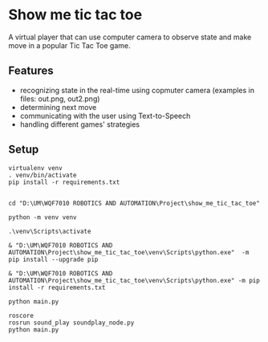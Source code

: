 # Show me tic tac toe

A virtual player that can use computer camera to observe state and make move in a popular Tic Tac Toe game. 

## Features
- recognizing state in the real-time using copmuter camera (examples in files: out.png, out2.png)
- determining next move
- communicating with the user using Text-to-Speech
- handling different games' strategies

## Setup
```
virtualenv venv
. venv/bin/activate
pip install -r requirements.txt
```

```

cd "D:\UM\WQF7010 ROBOTICS AND AUTOMATION\Project\show_me_tic_tac_toe" 

python -m venv venv

.\venv\Scripts\activate

& "D:\UM\WQF7010 ROBOTICS AND AUTOMATION\Project\show_me_tic_tac_toe\venv\Scripts\python.exe"  -m pip install --upgrade pip

& "D:\UM\WQF7010 ROBOTICS AND AUTOMATION\Project\show_me_tic_tac_toe\venv\Scripts\python.exe" -m pip install -r requirements.txt

python main.py
```

```
roscore
rosrun sound_play soundplay_node.py
python main.py
```
